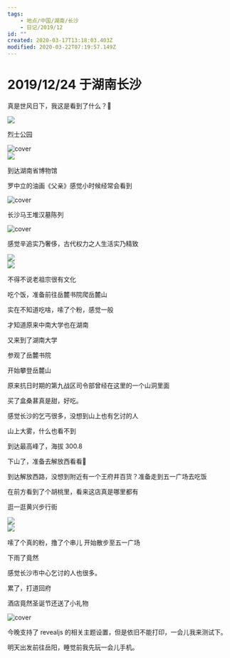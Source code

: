 ```yaml
---
tags:
    - 地点/中国/湖南/长沙
    - 日记/2019/12
id: ""
created: 2020-03-17T13:18:03.403Z
modified: 2020-03-22T07:19:57.149Z
---
```


# 2019/12/24 于湖南长沙

<!-- @timer "date":"Tue Dec 24 2019 09:49:50 GMT+0800 (CST)" -->

真是世风日下，我这是看到了什么？:new_moon_with_face:

![](https://i.loli.net/2019/12/24/hVkLeOFXg6SZ2fJ.jpg)

<!-- @timer "date":"Tue Dec 24 2019 10:30:45 GMT+0800 (China Standard Time)","duration":"41 minutes" -->

烈士公园

![cover](https://i.loli.net/2019/12/24/93TXHq5FO8lNsDn.jpg)  
![](https://i.loli.net/2019/12/24/XQtkhGD9OgwYsf7.jpg)

<!-- @timer "date":"Tue Dec 24 2019 10:52:14 GMT+0800 (China Standard Time)","duration":"21 minutes" -->

到达湖南省博物馆

罗中立的油画《父亲》感觉小时候经常会看到

![cover](https://i.loli.net/2019/12/24/RbPkEqpVlIQ53sY.jpg)

<!-- @timer "date":"Tue Dec 24 2019 11:12:14 GMT+0800 (China Standard Time)","duration":"20 minutes" -->

长沙马王堆汉墓陈列

![cover](https://i.loli.net/2019/12/24/9mTY7rkINBCtfap.jpg)

感觉辛追实乃奢侈，古代权力之人生活实乃精致

![](https://i.loli.net/2019/12/24/SIFOnqhAXiG9PfC.jpg)  
![](https://i.loli.net/2019/12/24/uy6BHwMdAQaiKp3.jpg)

不得不说老祖宗很有文化

<!-- @timer "date":"Tue Dec 24 2019 11:54:56 GMT+0800 (China Standard Time)","duration":"43 minutes" -->

吃个饭，准备前往岳麓书院爬岳麓山

<!-- @timer "date":"Tue Dec 24 2019 12:19:43 GMT+0800 (China Standard Time)","duration":"25 minutes" -->

实在不知道吃啥，嗦了个粉，感觉一般

才知道原来中南大学也在湖南

<!-- @timer "date":"Tue Dec 24 2019 13:18:51 GMT+0800 (China Standard Time)","duration":"about 1 hour" -->

又来到了湖南大学

<!-- @timer "date":"Tue Dec 24 2019 14:14:56 GMT+0800 (China Standard Time)","duration":"about 1 hour" -->

参观了岳麓书院

开始攀登岳麓山

原来抗日时期的第九战区司令部曾经在这里的一个山洞里面

买了盒桑葚真是甜，好吃。

感觉长沙的乞丐很多，没想到山上也有乞讨的人

<!-- @timer "date":"Tue Dec 24 2019 15:09:02 GMT+0800 (China Standard Time)","duration":"about 1 hour" -->

山上大雾，什么也看不到

<!-- @timer "date":"Tue Dec 24 2019 15:12:38 GMT+0800 (China Standard Time)","duration":"4 minutes" -->

到达最高峰了，海拔 300.8

<!-- @timer "date":"Tue Dec 24 2019 15:54:29 GMT+0800 (China Standard Time)","duration":"42 minutes" -->

下山了，准备去解放西看看:eyes:

<!-- @timer "date":"Tue Dec 24 2019 16:37:54 GMT+0800 (China Standard Time)","duration":"43 minutes" -->

到达解放西路，没想到附近有一个王府井百货？准备走到五一广场去吃饭

在前方看到了个胡桃里，看来这店真是哪里都有

<!-- @timer "date":"Tue Dec 24 2019 16:44:00 GMT+0800 (China Standard Time)","duration":"6 minutes" -->

逛一逛黄兴步行街

![](https://i.loli.net/2019/12/24/jNQcDLqBpXR45mb.jpg)  
![](https://i.loli.net/2019/12/24/sk5MJECVYvxjy2w.jpg)

<!-- @timer "date":"Tue Dec 24 2019 17:37:41 GMT+0800 (China Standard Time)","duration":"about 1 hour" -->

嗦了个真的粉，撸了个串儿
开始散步至五一广场

<!-- @timer "date":"Tue Dec 24 2019 17:58:00 GMT+0800 (China Standard Time)","duration":"20 minutes" -->

下雨了竟然

感觉长沙市中心乞讨的人也很多。

累了，打道回府

<!-- @timer "date":"Tue Dec 24 2019 18:33:40 GMT+0800 (China Standard Time)","duration":"36 minutes" -->

酒店竟然圣诞节还送了小礼物

![cover](https://i.loli.net/2019/12/24/2Bvj4LUIStOGezP.jpg)

<!-- @timer "date":"Tue Dec 24 2019 22:19:37 GMT+0800 (China Standard Time)","duration":"about 4 hours" -->

今晚支持了 revealjs 的相关主题设置，但是依旧不能打印，一会儿我来测试下。

明天出发前往岳阳，睡觉前我先玩一会儿手机。
